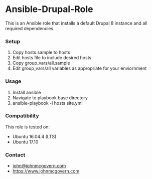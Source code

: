 # Ansible-Drupal-Role

This is an Ansible role that installs a default Drupal 8 instance and all required dependencies.

### Setup

1. Copy hosts.sample to hosts
2. Edit hosts file to include desired hosts
3. Copy group_vars/all.sample
4. Edit group_vars/all variables as appropriate for your enviornment

### Usage
1. Install ansible 
2. Navigate to playbook base directory
3. ansible-playbook -i hosts site.yml

### Compatibility

This role is tested on:

- Ubuntu 16.04.4 (LTS)
- Ubuntu 17.10

### Contact
- john@johnmcgovern.com
- https://www.johnmcgovern.com
